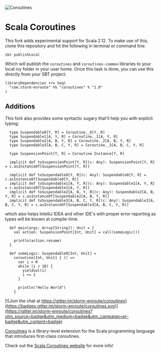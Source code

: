 
![Coroutines](/coroutines-128-xmas.png)

# Scala Coroutines

This fork adds experimental support for Scala 2.12. To make use of this, clone this repository and hit the following in terminal or command line:

```$xslt
sbt publishLocal
```

Which will publish the `coroutines` and `coroutines-common` libraries to your local ivy folder in your user home. Once this task is done, you can use this directly from your SBT project:

```$xslt
libraryDependencies ++= Seq(
  "com.storm-enroute" %% "coroutines" % "1.0"
)
```

## Additions

This fork also provides some syntactic sugary that'll help you with explicit typing:

```$xslt
  type Suspendable0[Y, R] = Coroutine._0[Y, R]
  type Suspendable1[A, Y, R] = Coroutine._1[A, Y, R]
  type Suspendable2[A, B, Y, R] = Coroutine._2[A, B, Y, R]
  type Suspendable3[A, B, C, Y, R] = Coroutine._3[A, B, C, Y, R]

  type SuspensionPoint[Y, R] = Coroutine.Instance[Y, R]

  implicit def toSuspensionPoint[Y, R](c: Any): SuspensionPoint[Y, R] = c.asInstanceOf[SuspensionPoint[Y, R]]

  implicit def toSuspendable0[Y, R](c: Any): Suspendable0[Y, R] = c.asInstanceOf[Suspendable0[Y, R]]
  implicit def toSuspendable1[A, Y, R](c: Any): Suspendable1[A, Y, R] = c.asInstanceOf[Suspendable1[A, Y, R]]
  implicit def toSuspendable2[A, B, Y, R](c: Any): Suspendable2[A, B, Y, R] = c.asInstanceOf[Suspendable2[A, B, Y, R]]
  implicit def toSuspendable3[A, B, C, Y, R](c: Any): Suspendable3[A, B, C, Y, R] = c.asInstanceOf[Suspendable3[A, B, C, Y, R]]
```

which also helps IntelliJ IDEA and other IDE's with proper error reporting as types will be known at compile-time.

```$xslt
  def main(args: Array[String]): Unit = {
    val action: SuspensionPoint[Int, Unit] = call(someLogic())

    println(action.resume)
  }

  def someLogic: Suspendable0[Int, Unit] =
    coroutine[Int, Unit] { () =>
      var i = 0
      while (i < 10) {
        yieldval(i)
        i += 1
      }

      println("Hello World")
    }
```

[![Join the chat at https://gitter.im/storm-enroute/coroutines](https://badges.gitter.im/storm-enroute/coroutines.svg)](https://gitter.im/storm-enroute/coroutines?utm_source=badge&utm_medium=badge&utm_campaign=pr-badge&utm_content=badge)

[Coroutines](http://storm-enroute.com/coroutines)
is a library-level extension for the Scala programming language
that introduces first-class coroutines.

Check out the [Scala Coroutines website](http://storm-enroute.com/coroutines) for more info!
